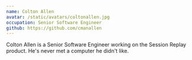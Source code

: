 ```yaml
---
name: Colton Allen
avatar: /static/avatars/coltonallen.jpg
occupation: Senior Software Engineer
github: https://github.com/cmanallen
---
```


Colton Allen is a Senior Software Engineer working on the Session Replay product. He's never met a computer he didn't like.
